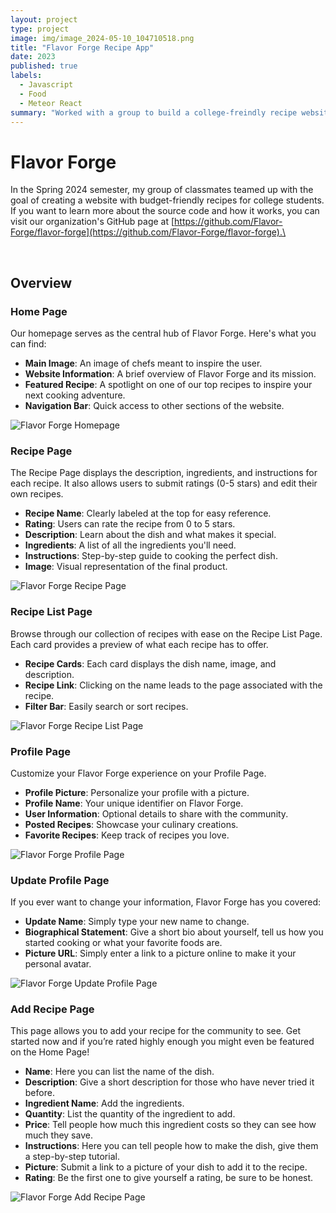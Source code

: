 ```yaml
---
layout: project
type: project
image: img/image_2024-05-10_104710518.png
title: "Flavor Forge Recipe App"
date: 2023
published: true
labels:
  - Javascript
  - Food
  - Meteor React
summary: "Worked with a group to build a college-freindly recipe website called Flavor Forge"
---
```


# Flavor Forge

In the Spring 2024 semester, my group of classmates teamed up with the goal of creating a website with budget-friendly recipes for college students. If you want to learn more about the source code and how it works, you can visit our organization's GitHub page at [https://github.com/Flavor-Forge/flavor-forge](https://github.com/Flavor-Forge/flavor-forge).\

<br/>

## Overview

### Home Page

Our homepage serves as the central hub of Flavor Forge. Here's what you can find:

- **Main Image**: An image of chefs meant to inspire the user.
- **Website Information**: A brief overview of Flavor Forge and its mission.
- **Featured Recipe**: A spotlight on one of our top recipes to inspire your next cooking adventure.
- **Navigation Bar**: Quick access to other sections of the website.

![Flavor Forge Homepage](https://flavor-forge.github.io/images/updatedhomepage.png)

### Recipe Page

The Recipe Page displays the description, ingredients, and instructions for each recipe. It also allows users to submit ratings (0-5 stars) and edit their own recipes.

- **Recipe Name**: Clearly labeled at the top for easy reference.
- **Rating**: Users can rate the recipe from 0 to 5 stars.
- **Description**: Learn about the dish and what makes it special.
- **Ingredients**: A list of all the ingredients you'll need.
- **Instructions**: Step-by-step guide to cooking the perfect dish.
- **Image**: Visual representation of the final product.

![Flavor Forge Recipe Page](https://flavor-forge.github.io/images/updatedrecipepage.png)

### Recipe List Page

Browse through our collection of recipes with ease on the Recipe List Page. Each card provides a preview of what each recipe has to offer.

- **Recipe Cards**: Each card displays the dish name, image, and description.
- **Recipe Link**: Clicking on the name leads to the page associated with the recipe.
- **Filter Bar**: Easily search or sort recipes.

![Flavor Forge Recipe List Page](https://flavor-forge.github.io/images/recipe-page.png)

### Profile Page

Customize your Flavor Forge experience on your Profile Page.

- **Profile Picture**: Personalize your profile with a picture.
- **Profile Name**: Your unique identifier on Flavor Forge.
- **User Information**: Optional details to share with the community.
- **Posted Recipes**: Showcase your culinary creations.
- **Favorite Recipes**: Keep track of recipes you love.

![Flavor Forge Profile Page](https://flavor-forge.github.io/images/profile-page.png)

### Update Profile Page

If you ever want to change your information, Flavor Forge has you covered:

- **Update Name**: Simply type your new name to change.
- **Biographical Statement**: Give a short bio about yourself, tell us how you started cooking or what your favorite foods are.
- **Picture URL**: Simply enter a link to a picture online to make it your personal avatar.

![Flavor Forge Update Profile Page](https://flavor-forge.github.io/images/updateprofilepage.png)

### Add Recipe Page

This page allows you to add your recipe for the community to see. Get started now and if you’re rated highly enough you might even be featured on the Home Page!

- **Name**: Here you can list the name of the dish.
- **Description**: Give a short description for those who have never tried it before.
- **Ingredient Name**: Add the ingredients.
- **Quantity**: List the quantity of the ingredient to add.
- **Price**: Tell people how much this ingredient costs so they can see how much they save.
- **Instructions**: Here you can tell people how to make the dish, give them a step-by-step tutorial.
- **Picture**: Submit a link to a picture of your dish to add it to the recipe.
- **Rating**: Be the first one to give yourself a rating, be sure to be honest.

![Flavor Forge Add Recipe Page](https://flavor-forge.github.io/images/addrecipepage.png)


